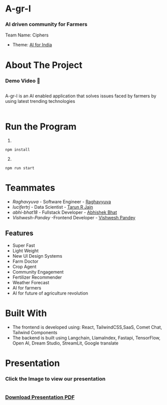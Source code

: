 # A-gr-I
### AI driven community for Farmers
Team Name: Ciphers

- Theme: [AI for India](https://github.com/raghavyuva/a-gr-i.git)

# About The Project

### Demo Video 🎥

 <p align="center"><a href=""><img src=""></a></p>
 A-gr-I is an AI enabled application that solves issues faced by farmers by using latest trending technologies
<br/>
<br/>

# Run the Program

1. 
```
npm install
```
2.
```
npm run start
```

# Teammates

- *Raghavyuva* - Software Engineer - [Raghavyuva](https://raghavyuva.com/)
- *lucifertrj* - Data Scientist - [Tarun R Jain](https://github.com/lucifertrj) 
- *abhi-bhat18* - Fullstack Developer - [Abhishek Bhat](https://github.com/Abhi-Bhat18) 
- *Vishwesh-Pandey* -Frontend Developer - [Vishwesh Pandey](https://github.com/vishweshpandeyyyy)

## Features
- Super Fast
- Light Weight
- New UI Design Systems 
- Farm Doctor 
- Crop Agent
- Community Engagement
- Fertilizer Recommender
- Weather Forecast
- AI for farmers
- AI for future of agriculture revolution

# Built With

- The frontend is developed using: React, TailwindCSS,SaaS, Comet Chat, Tailwind Components
- The backend is built using Langchain, LlamaIndex, Fastapi, TensorFlow, Open AI, Dream Studio, StreamLit, Google translate

# Presentation

### Click the Image to view our presentation

<a href=""><img src=""></a>

### [Download Presentation PDF]()
